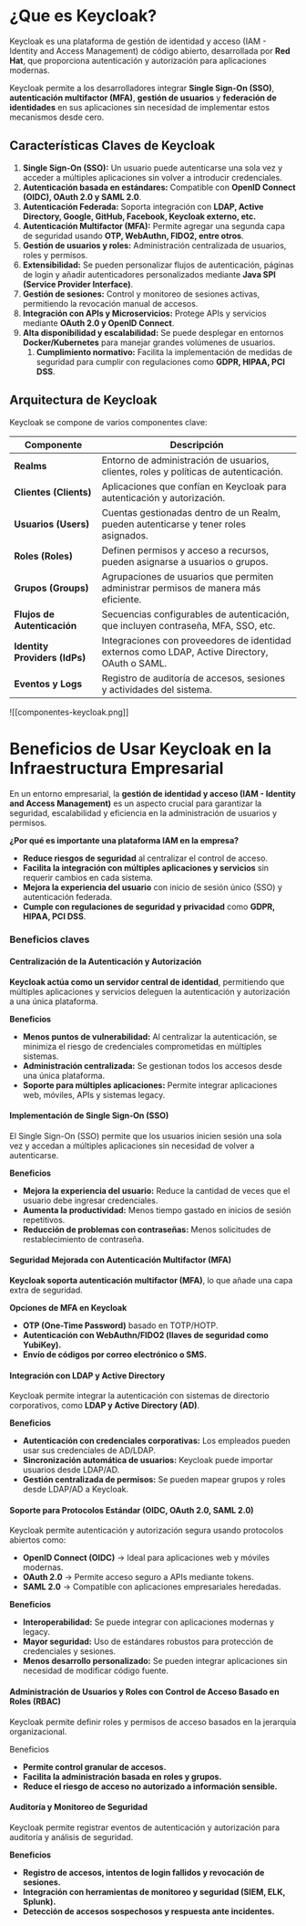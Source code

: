 # ¿Que es Keycloak?

Keycloak es una plataforma de gestión de identidad y acceso (IAM - Identity and Access Management) de código abierto, desarrollada por **Red Hat**, que proporciona autenticación y autorización para aplicaciones modernas.

Keycloak permite a los desarrolladores integrar **Single Sign-On (SSO)**, **autenticación multifactor (MFA)**, **gestión de usuarios** y **federación de identidades** en sus aplicaciones sin necesidad de implementar estos mecanismos desde cero.

## **Características Claves de Keycloak**

1. **Single Sign-On (SSO):** Un usuario puede autenticarse una sola vez y acceder a múltiples aplicaciones sin volver a introducir credenciales.
2. **Autenticación basada en estándares:** Compatible con **OpenID Connect (OIDC), OAuth 2.0 y SAML 2.0**.
3. **Autenticación Federada:** Soporta integración con **LDAP, Active Directory, Google, GitHub, Facebook, Keycloak externo, etc.**
4. **Autenticación Multifactor (MFA):** Permite agregar una segunda capa de seguridad usando **OTP, WebAuthn, FIDO2, entre otros**.
5. **Gestión de usuarios y roles:** Administración centralizada de usuarios, roles y permisos.
6. **Extensibilidad:** Se pueden personalizar flujos de autenticación, páginas de login y añadir autenticadores personalizados mediante **Java SPI (Service Provider Interface)**.
7. **Gestión de sesiones:** Control y monitoreo de sesiones activas, permitiendo la revocación manual de accesos.
8. **Integración con APIs y Microservicios:** Protege APIs y servicios mediante **OAuth 2.0 y OpenID Connect**.
9. **Alta disponibilidad y escalabilidad:** Se puede desplegar en entornos **Docker/Kubernetes** para manejar grandes volúmenes de usuarios.
	1. **Cumplimiento normativo:** Facilita la implementación de medidas de seguridad para cumplir con regulaciones como **GDPR, HIPAA, PCI DSS**.
## **Arquitectura de Keycloak**

Keycloak se compone de varios componentes clave:

| **Componente**                | **Descripción**                                                                                |
| ----------------------------- | ---------------------------------------------------------------------------------------------- |
| **Realms**                    | Entorno de administración de usuarios, clientes, roles y políticas de autenticación.           |
| **Clientes (Clients)**        | Aplicaciones que confían en Keycloak para autenticación y autorización.                        |
| **Usuarios (Users)**          | Cuentas gestionadas dentro de un Realm, pueden autenticarse y tener roles asignados.           |
| **Roles (Roles)**             | Definen permisos y acceso a recursos, pueden asignarse a usuarios o grupos.                    |
| **Grupos (Groups)**           | Agrupaciones de usuarios que permiten administrar permisos de manera más eficiente.            |
| **Flujos de Autenticación**   | Secuencias configurables de autenticación, que incluyen contraseña, MFA, SSO, etc.             |
| **Identity Providers (IdPs)** | Integraciones con proveedores de identidad externos como LDAP, Active Directory, OAuth o SAML. |
| **Eventos y Logs**            | Registro de auditoría de accesos, sesiones y actividades del sistema.                          |
![[componentes-keycloak.png]]
# Beneficios de Usar Keycloak en la Infraestructura Empresarial

En un entorno empresarial, la **gestión de identidad y acceso (IAM - Identity and Access Management)** es un aspecto crucial para garantizar la seguridad, escalabilidad y eficiencia en la administración de usuarios y permisos.

**¿Por qué es importante una plataforma IAM en la empresa?**  

- **Reduce riesgos de seguridad** al centralizar el control de acceso.  
- **Facilita la integración con múltiples aplicaciones y servicios** sin requerir cambios en cada sistema.  
- **Mejora la experiencia del usuario** con inicio de sesión único (SSO) y autenticación federada.  
- **Cumple con regulaciones de seguridad y privacidad** como **GDPR, HIPAA, PCI DSS**.

### Beneficios claves

#### Centralización de la Autenticación y Autorización

**Keycloak actúa como un servidor central de identidad**, permitiendo que múltiples aplicaciones y servicios deleguen la autenticación y autorización a una única plataforma.

**Beneficios**  
- **Menos puntos de vulnerabilidad:** Al centralizar la autenticación, se minimiza el riesgo de credenciales comprometidas en múltiples sistemas.  
- **Administración centralizada:** Se gestionan todos los accesos desde una única plataforma.  
- **Soporte para múltiples aplicaciones:** Permite integrar aplicaciones web, móviles, APIs y sistemas legacy.
#### Implementación de Single Sign-On (SSO)

El Single Sign-On (SSO) permite que los usuarios inicien sesión una sola vez y accedan a múltiples aplicaciones sin necesidad de volver a autenticarse.

**Beneficios**
- **Mejora la experiencia del usuario:** Reduce la cantidad de veces que el usuario debe ingresar credenciales.  
- **Aumenta la productividad:** Menos tiempo gastado en inicios de sesión repetitivos.  
- **Reducción de problemas con contraseñas:** Menos solicitudes de restablecimiento de contraseña.
#### Seguridad Mejorada con Autenticación Multifactor (MFA)

**Keycloak soporta autenticación multifactor (MFA)**, lo que añade una capa extra de seguridad.

**Opciones de MFA en Keycloak**  
- **OTP (One-Time Password)** basado en TOTP/HOTP.  
- **Autenticación con WebAuthn/FIDO2 (llaves de seguridad como YubiKey).**  
- **Envío de códigos por correo electrónico o SMS.**
#### Integración con LDAP y Active Directory

Keycloak permite integrar la autenticación con sistemas de directorio corporativos, como **LDAP y Active Directory (AD)**.

**Beneficios**  
- **Autenticación con credenciales corporativas:** Los empleados pueden usar sus credenciales de AD/LDAP.  
- **Sincronización automática de usuarios:** Keycloak puede importar usuarios desde LDAP/AD.  
- **Gestión centralizada de permisos:** Se pueden mapear grupos y roles desde LDAP/AD a Keycloak.
#### Soporte para Protocolos Estándar (OIDC, OAuth 2.0, SAML 2.0)

Keycloak permite autenticación y autorización segura usando protocolos abiertos como:

- **OpenID Connect (OIDC)** → Ideal para aplicaciones web y móviles modernas.  
- **OAuth 2.0** → Permite acceso seguro a APIs mediante tokens.  
- **SAML 2.0** → Compatible con aplicaciones empresariales heredadas.

**Beneficios**  
- **Interoperabilidad:** Se puede integrar con aplicaciones modernas y legacy.  
- **Mayor seguridad:** Uso de estándares robustos para protección de credenciales y sesiones.  
- **Menos desarrollo personalizado:** Se pueden integrar aplicaciones sin necesidad de modificar código fuente.
#### Administración de Usuarios y Roles con Control de Acceso Basado en Roles (RBAC)

Keycloak permite definir roles y permisos de acceso basados en la jerarquía organizacional.

Beneficios  
- **Permite control granular de accesos.**  
- **Facilita la administración basada en roles y grupos.**  
- **Reduce el riesgo de acceso no autorizado a información sensible.**
#### Auditoría y Monitoreo de Seguridad

Keycloak permite registrar eventos de autenticación y autorización para auditoría y análisis de seguridad.

**Beneficios**  
- **Registro de accesos, intentos de login fallidos y revocación de sesiones.**  
- **Integración con herramientas de monitoreo y seguridad (SIEM, ELK, Splunk).**  
- **Detección de accesos sospechosos y respuesta ante incidentes.**
